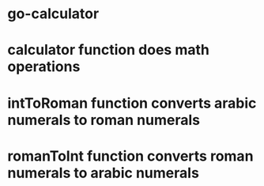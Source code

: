# go-calculator
# calculator function does math operations
# intToRoman function converts arabic numerals to roman numerals
# romanToInt function converts roman numerals to arabic numerals
